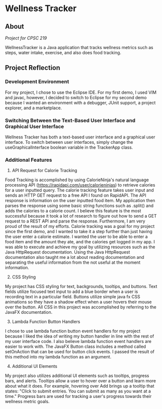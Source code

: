 # Wellness Tracker


## About


*Project for CPSC 219*


WellnessTracker is a Java application that tracks wellness metrics such as steps, water intake, exercise, and also does food tracking. 


## Project Reflection


### Development Environment

For my project, I chose to use the Eclipse IDE. For my first demo, I used VIM and javac, however, I decided to switch to Eclipse for my second demo because I wanted an environment with a debugger, JUnit support, a project explorer, and a marketplace. 


### Switching Between the Text-Based User Interface and Graphical User Interface

Wellness Tracker has both a text-based user interface and a graphical user interface. To switch between user interfaces, simply change the useGraphicalInterface boolean variable in the TrackerApp class.


### Additional Features

1. API Request for Calorie Tracking


Food Tracking is accomplished by using CalorieNinja's natural language processing API (https://rapidapi.com/user/calorieninjas) to retrieve calories for a user inputted query. The calorie tracking feature takes user input and sends an HTTP GET request to a free API I found on RapidAPI. The API response is information on the user inputted food item. My application then parses the response using some basic string functions such as .split() and adds the calories to a calorie count. I believe this feature is the most successful because it took a lot of research to figure out how to send a GET request to a REST API and parse the response. Furthermore, I am very proud of the result of my efforts. Calorie tracking was a goal for my project since the first demo, and I wanted to take it a step further than just having the user enter a calorie estimate. I wanted the user to be able to enter a food item and the amount they ate, and the calories get logged in my app. I was able to execute and achieve my goal by utilizing resources such as the Java HttpRequest documentation. Using the Java HttpRequest documentation also taught me a lot about reading documentation and separating the useful information from the not useful at the moment information.


2. CSS Styling


My project has CSS styling for text, backgrounds, tooltips, and buttons. Text fields utilize focused text input to add a blue border when a user is recording text in a particular field. Buttons utilize simple java fx CSS animations so they have a shadow effect when a user hovers their mouse over the button. All CSS in this project was accomplished by referring to the JavaFX documentation.


3. Lambda Function Button Handlers


I chose to use lambda function button event handlers for my project because I liked the idea of writing my button handler in line with the rest of my user interface code. I also believe lambda function event handlers are easier to work with. The JavaFX Button class includes a method called setOnAction that can be used for button click events. I passed the result of this method into my lambda function as an argument.


4. Additional UI Elements


My project also utilizes additional UI elements such as tooltips, progress bars, and alerts. Tooltips allow a user to hover over a button and learn more about what it does. For example, hovering over Add brings up a tooltip that states: "Click to submit entries. You can submit as many as you want at a time." Progress bars are used for tracking a user's progress towards their wellness metric goals.